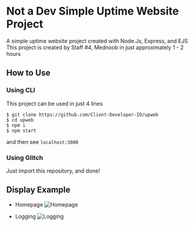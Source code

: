 # Not a Dev Simple Uptime Website Project
A simple uptime website project created with Node.Js, Express, and EJS
This project is created by Staff #4, Mednoob in just approximately 1 - 2 hours

## How to Use

### Using CLI
This project can be used in just 4 lines
```
$ git clone https://github.com/Client-Developer-ID/upweb
$ cd upweb
$ npm i
$ npm start
```
and then see `localhost:3000`

### Using Glitch
Just import this repository, and done!


## Display Example

- Homepage
![Homepage](https://cdn.discordapp.com/attachments/671666700847939604/783849738079305779/unknown.png)

- Logging
![Logging](https://cdn.discordapp.com/attachments/671666700847939604/783850423265394699/unknown.png)
